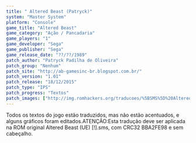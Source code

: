 ```yaml
---
title: " Altered Beast (Patryck)"
system: "Master System"
platform: "Console"
game_title: "Altered Beast"
game_category: "Ação / Pancadaria"
game_players: "1"
game_developer: "Sega"
game_publisher: "Sega"
game_release_date: "??/??/1989"
patch_author: "Patryck Padilha de Oliveira"
patch_group: "Nenhum"
patch_site: "http://ab-gamesinc-br.blogspot.com.br/"
patch_version: "1.01"
patch_release: "18/12/2015"
patch_type: "IPS"
patch_progress: "Textos"
patch_images: ["http://img.romhackers.org/traducoes/%5BSMS%5D%20Altered%20Beast%20-%20Patryck%20-%201.png","http://img.romhackers.org/traducoes/%5BSMS%5D%20Altered%20Beast%20-%20Patryck%20-%202.png","http://img.romhackers.org/traducoes/%5BSMS%5D%20Altered%20Beast%20-%20Patryck%20-%203.png"]
---
```

Todos os textos do jogo estão traduzidos, mas não estão acentuados, e alguns gráficos foram editados.ATENÇÃO:Esta tradução deve ser aplicada na ROM original Altered Beast (UE) [!].sms, com CRC32 BBA2FE98 e sem cabeçalho.